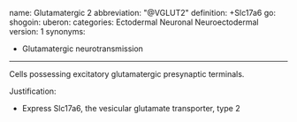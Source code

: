 name: Glutamatergic 2
abbreviation: "@VGLUT2"
definition: +Slc17a6
go:
shogoin: 
uberon: 
categories: Ectodermal Neuronal Neuroectodermal
version: 1
synonyms:
- Glutamatergic neurotransmission
---

Cells possessing excitatory glutamatergic presynaptic terminals. 

Justification:

* Express Slc17a6, the vesicular glutamate transporter, type 2
